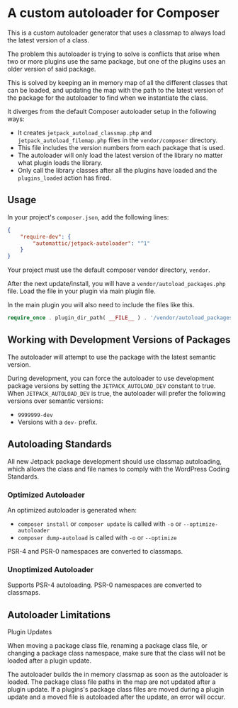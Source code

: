 A custom autoloader for Composer
=====================================

This is a custom autoloader generator that uses a classmap to always load the latest version of a class.

The problem this autoloader is trying to solve is conflicts that arise when two or more plugins use the same package, but one of the plugins uses an older version of said package.

This is solved by keeping an in memory map of all the different classes that can be loaded, and updating the map with the path to the latest version of the package for the autoloader to find when we instantiate the class.

It diverges from the default Composer autoloader setup in the following ways:

* It creates `jetpack_autoload_classmap.php` and `jetpack_autoload_filemap.php` files in the `vendor/composer` directory.
* This file includes the version numbers from each package that is used. 
* The autoloader will only load the latest version of the library no matter what plugin loads the library. 
* Only call the library classes after all the plugins have loaded and the `plugins_loaded` action has fired.


Usage
-----

In your project's `composer.json`, add the following lines:

```json
{
    "require-dev": {
        "automattic/jetpack-autoloader": "^1"
    }
}
```

Your project must use the default composer vendor directory, `vendor`.

After the next update/install, you will have a `vendor/autoload_packages.php` file.
Load the file in your plugin via main plugin file.

In the main plugin you will also need to include the files like this.
```php
require_once . plugin_dir_path( __FILE__ ) . '/vendor/autoload_packages.php';
```

Working with Development Versions of Packages
-----

The autoloader will attempt to use the package with the latest semantic version.

During development, you can force the autoloader to use development package versions by setting the `JETPACK_AUTOLOAD_DEV` constant to true. When `JETPACK_AUTOLOAD_DEV` is true, the autoloader will prefer the following versions over semantic versions:
  - `9999999-dev`
  - Versions with a `dev-` prefix.


Autoloading Standards
----

All new Jetpack package development should use classmap autoloading, which allows the class and file names to comply with the WordPress Coding Standards.

### Optimized Autoloader

An optimized autoloader is generated when:
 * `composer install` or `composer update` is called with `-o` or `--optimize-autoloader`
 * `composer dump-autoload` is called with `-o` or `--optimize`

PSR-4 and PSR-0 namespaces are converted to classmaps.

### Unoptimized Autoloader

Supports PSR-4 autoloading. PSR-0 namespaces are converted to classmaps.


Autoloader Limitations
-----

Plugin Updates

When moving a package class file, renaming a package class file, or changing a package class namespace, make sure that the class will not be loaded after a plugin update. 

The autoloader builds the in memory classmap as soon as the autoloader is loaded. The package class file paths in the map are not updated after a plugin update. If a plugins's package class files are moved during a plugin update and a moved file is autoloaded after the update, an error will occur.

